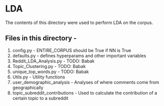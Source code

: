 # LDA 

The contents of this directory were used to perform LDA on the corpus. 

## Files in this directory - 

1. config.py - ENTIRE_CORPUS should be True if NN is True
2. defaults.py - defines hyperparams and other important variables
3. Reddit_LDA_Analysis.py - TODO: Babak
4. Topic_Clustering.py - TODO: Babak
5. unique_top_words.py - TODO: Babak
6. Utils.py - Utility functions
7. user_demographic_analysis - Analyses of where comments come from geographically
8. topic_subreddit_contributions - Used to calculate the contribution of a certain topic to a subreddit
